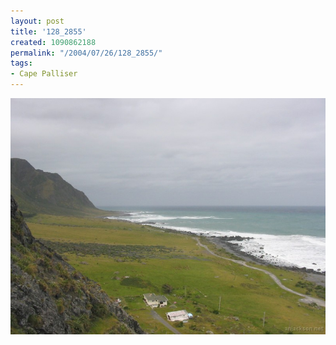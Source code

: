 ```yaml
---
layout: post
title: '128_2855'
created: 1090862188
permalink: "/2004/07/26/128_2855/"
tags:
- Cape Palliser
---
```


<img src="/image/images/128_2855-963.jpg"/>

